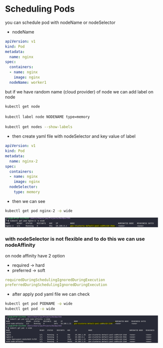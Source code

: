 # Scheduling Pods

you can schedule pod with nodeName or nodeSelector

- nodeName

```yaml
apiVersion: v1
kind: Pod
metadata:
  name: nginx
spec:
  containers:
  - name: nginx
    image: nginx
  nodeName: worker1
```

but if we have random name (cloud provider) of node we can add label on node

```sh
kubectl get node

kubectl label node NODENAME type=memory

kubectl get nodes --show-labels
```

- then create yaml file with nodeSelector and key value of label

```yaml
apiVersion: v1
kind: Pod
metadata:
  name: nginx-2
spec:
  containers:
  - name: nginx
    image: nginx
  nodeSelector:
    type: memory
```

- then we can see

```sh
kubectl get pod nginx-2 -o wide
```

![nodepodlabel](/images/nodepodlabel.png)

### with nodeSelector is not flexible and to do this we can use nodeAffinity

on node affinity have 2 option

- required -> hard
- preferred -> soft

```yaml
requiredDuringSchedulingIgnoredDuringExecution
preferredDuringSchedulingIgnoredDuringExecution
```

- after apply pod yaml file we can check

```sh
kubectl get pod PODNAME -o wide
kubectl get pod -o wide
```

![nodeAffinity](/images/nodeAffinity.png)
